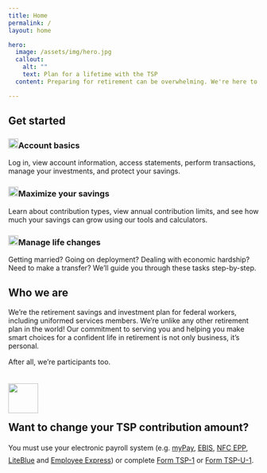 ```yaml
---
title: Home
permalink: /
layout: home

hero:
  image: /assets/img/hero.jpg
  callout:
    alt: ""
    text: Plan for a lifetime with the TSP
  content: Preparing for retirement can be overwhelming. We're here to help you invest in your future.

---
```



<section class="home-getting-started usa-section-dark py3">
  <div class="usa-grid">
    <h2>Get started</h2>
    <div class="usa-grid">
      <div class="usa-width-one-third px2">
        <h3><img src="{{ site.baseurl }}/assets/img/icons/lock.svg" width="20" alt="" class="mr1">Account basics</h3>
        <p>Log in, view account information, access statements, perform transactions, manage your investments, and protect your savings.</p>
      </div>
      <div class="usa-width-one-third px2">
        <h3><img src="{{ site.baseurl }}/assets/img/icons/compass.svg" width="20" alt="" class="mr1">Maximize your savings</h3>
        <p>Learn about contribution types, view annual contribution limits, and see how much your savings can grow using our tools and calculators.</p>
      </div>
      <div class="usa-width-one-third px2">
        <h3><img src="{{ site.baseurl }}/assets/img/icons/sun.svg" width="20" alt="" class="mr1">Manage life changes</h3>
        <p>Getting married? Going on deployment? Dealing with economic hardship? Need to make a transfer? We’ll guide you through these tasks step-by-step.</p>
      </div>
    </div>
  </div>
</section>

<section class="who-we-are">
<div class="usa-section home-about bg-gray-light">
  <div class="usa-grid">
    <div class="usa-width-one-whole">
      <h2>Who we are</h2>
      <p>We’re the retirement savings and investment plan for federal workers, including uniformed services members. We’re unlike any other retirement plan in the world! Our commitment to serving you and helping you make smart choices for a confident life in retirement is not only business, it’s personal.</p>
      <p>After all, we’re participants too.</p>
    </div>
    <!-- <div class="usa-width-one-third">
      <h2><img src="{{ site.baseurl }}/assets/img/icons/alarm-bell.svg" width="24" alt="" class="mr1"><br />
      Stay informed</h2>
      <p>Sign up to receive updates, announcements, and the <a href="#">latest news</a> from us.</p>
      <form>
        <label for="input-type-text">Your email address</label>
        <input id="input-type-text" name="input-type-text" type="text">
      </form>
      <a href="#" class="usa-button">Sign up</a>
    </div> -->
  </div>
</div>
</section>

<section class="change-contributions">
<div class="py4">
  <div class="usa-grid">
    <h2 class="center"><img src="{{ site.baseurl }}/assets/img/icons/cog.svg" width="60px" style="padding-bottom: .75em;" alt="" class=""><br />Want to change your TSP contribution amount?</h2>
    <div class="usa-grid">
    <p class="center" style="font-weight: 400; line-height: 1.75em">You must use your electronic payroll system (e.g. <a href="https://mypay.dfas.mil/mypay.aspx" target="\_blank">myPay</a>, <a href="https://www.ebis.hr.dla.mil/ebisii/login.aspx" target="\_blank">EBIS</a>, <a href="https://www.nfc.usda.gov/EPPS/eplogin.aspx" target="\_blank">NFC EPP</a>, <a href="https://liteblue.usps.gov/wps/portal/!ut/p/z1/jY9NC4JAEIZ_SweP60zaF92kQxF9EGLaXEJhWxfWXdHV6N8ndSiir7m9M8888AJBAqTTVorUSqNT1eUDjY6zebAYjFeIW2-P6G2G4Q6j0Md1H-IbgB8mQKB__r8A9F0fA_1ClkBCmezeJtCZPxFAFT_xilduU3Xr3NqynjrooJKWZ6rhbsEfgSkjpGZGK6k5a-qyZi8nYVoH3-lzU1tInqxQFlGCjLLLOehdAUrfAgc!/dz/d5/L2dBISEvZ0FBIS9nQSEh/" target="\_blank">LiteBlue</a> and <a href="https://www.employeeexpress.gov/Default.aspx" target="\_blank">Employee Express</a>) or complete <a href="#">Form TSP-1</a> or <a href="#">Form TSP-U-1</a>.</p>
    </div>
  </div>
</div>
</section>
